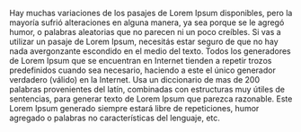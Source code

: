 Hay muchas variaciones de los pasajes de Lorem Ipsum
 disponibles, pero la mayoría sufrió alteraciones en alguna manera, ya sea porque se le agregó humor, o palabras aleatorias que no parecen ni un poco creíbles. 
 Si vas a utilizar un pasaje de Lorem Ipsum, necesitás estar seguro de que no hay nada avergonzante escondido en el medio del texto.
  Todos los generadores de Lorem Ipsum que se encuentran en Internet tienden a repetir trozos predefinidos cuando sea necesario, haciendo a este el único generador verdadero (válido) en la Internet. 
  Usa un diccionario de mas de 200 palabras provenientes del latín, combinadas con estructuras muy útiles de sentencias, para generar texto de Lorem Ipsum que parezca razonable.
   Este Lorem Ipsum generado siempre estará libre de repeticiones, humor agregado o palabras no características del lenguaje, etc.         